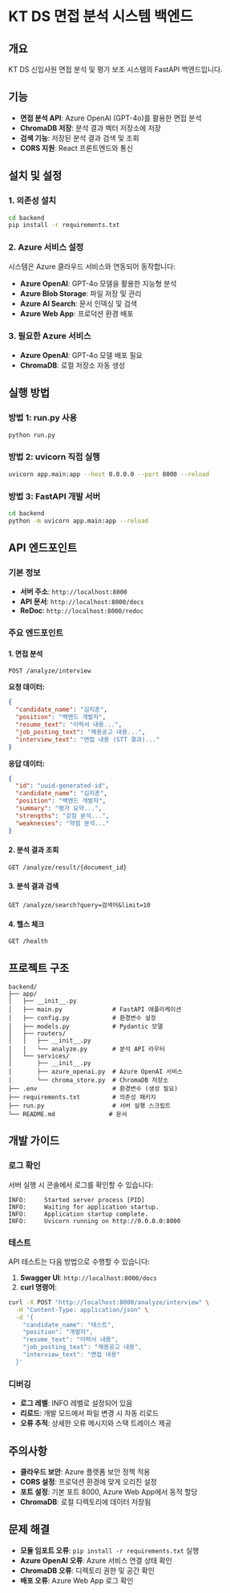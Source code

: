 # KT DS 면접 분석 시스템 백엔드

## 개요
KT DS 신입사원 면접 분석 및 평가 보조 시스템의 FastAPI 백엔드입니다.

## 기능
- **면접 분석 API**: Azure OpenAI (GPT-4o)를 활용한 면접 분석
- **ChromaDB 저장**: 분석 결과 벡터 저장소에 저장
- **검색 기능**: 저장된 분석 결과 검색 및 조회
- **CORS 지원**: React 프론트엔드와 통신

## 설치 및 설정

### 1. 의존성 설치
```bash
cd backend
pip install -r requirements.txt
```

### 2. Azure 서비스 설정
시스템은 Azure 클라우드 서비스와 연동되어 동작합니다:

- **Azure OpenAI**: GPT-4o 모델을 활용한 지능형 분석
- **Azure Blob Storage**: 파일 저장 및 관리
- **Azure AI Search**: 문서 인덱싱 및 검색
- **Azure Web App**: 프로덕션 환경 배포

### 3. 필요한 Azure 서비스
- **Azure OpenAI**: GPT-4o 모델 배포 필요
- **ChromaDB**: 로컬 저장소 자동 생성

## 실행 방법

### 방법 1: run.py 사용
```bash
python run.py
```

### 방법 2: uvicorn 직접 실행
```bash
uvicorn app.main:app --host 0.0.0.0 --port 8000 --reload
```

### 방법 3: FastAPI 개발 서버
```bash
cd backend
python -m uvicorn app.main:app --reload
```

## API 엔드포인트

### 기본 정보
- **서버 주소**: `http://localhost:8000`
- **API 문서**: `http://localhost:8000/docs`
- **ReDoc**: `http://localhost:8000/redoc`

### 주요 엔드포인트

#### 1. 면접 분석
```
POST /analyze/interview
```

**요청 데이터:**
```json
{
  "candidate_name": "김지훈",
  "position": "백엔드 개발자",
  "resume_text": "이력서 내용...",
  "job_posting_text": "채용공고 내용...",
  "interview_text": "면접 내용 (STT 결과)..."
}
```

**응답 데이터:**
```json
{
  "id": "uuid-generated-id",
  "candidate_name": "김지훈",
  "position": "백엔드 개발자",
  "summary": "평가 요약...",
  "strengths": "강점 분석...",
  "weaknesses": "약점 분석..."
}
```

#### 2. 분석 결과 조회
```
GET /analyze/result/{document_id}
```

#### 3. 분석 결과 검색
```
GET /analyze/search?query=검색어&limit=10
```

#### 4. 헬스 체크
```
GET /health
```

## 프로젝트 구조

```
backend/
├── app/
│   ├── __init__.py
│   ├── main.py              # FastAPI 애플리케이션
│   ├── config.py            # 환경변수 설정
│   ├── models.py            # Pydantic 모델
│   ├── routers/
│   │   ├── __init__.py
│   │   └── analyze.py       # 분석 API 라우터
│   └── services/
│       ├── __init__.py
│       ├── azure_openai.py  # Azure OpenAI 서비스
│       └── chroma_store.py  # ChromaDB 저장소
├── .env                     # 환경변수 (생성 필요)
├── requirements.txt         # 의존성 패키지
├── run.py                   # 서버 실행 스크립트
└── README.md               # 문서
```

## 개발 가이드

### 로그 확인
서버 실행 시 콘솔에서 로그를 확인할 수 있습니다:
```
INFO:     Started server process [PID]
INFO:     Waiting for application startup.
INFO:     Application startup complete.
INFO:     Uvicorn running on http://0.0.0.0:8000
```

### 테스트
API 테스트는 다음 방법으로 수행할 수 있습니다:
1. **Swagger UI**: `http://localhost:8000/docs`
2. **curl 명령어**:
```bash
curl -X POST "http://localhost:8000/analyze/interview" \
  -H "Content-Type: application/json" \
  -d '{
    "candidate_name": "테스트",
    "position": "개발자",
    "resume_text": "이력서 내용",
    "job_posting_text": "채용공고 내용",
    "interview_text": "면접 내용"
  }'
```

### 디버깅
- **로그 레벨**: INFO 레벨로 설정되어 있음
- **리로드**: 개발 모드에서 파일 변경 시 자동 리로드
- **오류 추적**: 상세한 오류 메시지와 스택 트레이스 제공

## 주의사항
- **클라우드 보안**: Azure 플랫폼 보안 정책 적용
- **CORS 설정**: 프로덕션 환경에 맞게 오리진 설정
- **포트 설정**: 기본 포트 8000, Azure Web App에서 동적 할당
- **ChromaDB**: 로컬 디렉토리에 데이터 저장됨

## 문제 해결
- **모듈 임포트 오류**: `pip install -r requirements.txt` 실행
- **Azure OpenAI 오류**: Azure 서비스 연결 상태 확인
- **ChromaDB 오류**: 디렉토리 권한 및 공간 확인
- **배포 오류**: Azure Web App 로그 확인 